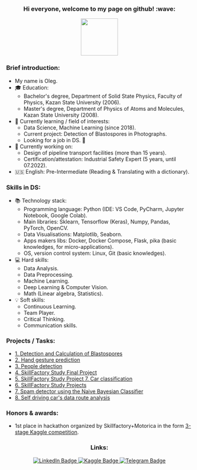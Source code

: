 <h3 align="center">
  Hi everyone, welcome to my page on github! :wave:
</h3>


<div id="header" align="center">
  <img src="https://media.giphy.com/media/k0ijJhqrUP4T2EvmJ1/giphy.gif" width="100"/>
</div>


### Brief introduction:
- My name is Oleg. 
- :mortar_board: Education:  
  - Bachelor's degree, Department of Solid State Physics, Faculty of Physics, Kazan State University (2006).  
  - Master's degree, Department of Physics of Atoms and Molecules, Kazan State University (2008). 
- :book: Currently learning / field of interests:  
  - Data Science, Machine Learning (since 2018).  
  - Current project: Detection of Blastospores in Photographs.
  - Looking for a job in DS. :eyes:
- :construction_worker: Currently working on:  
  - Design of pipeline transport facilities (more than 15 years).  
  - Certification/attestation: Industrial Safety Expert (5 years, until 07.2022).  
- :us: English: Pre-Intermediate (Reading & Translating with a dictionary).  


### Skills in DS:
- :books: Technology stack:
  - Programming language: Python (IDE: VS Code, PyCharm, Jupyter Notebook, Google Colab).  
  - Main libraries: Sklearn, Tensorflow (Keras), Numpy, Pandas, PyTorch, OpenCV.
  - Data Visualisations: Matplotlib, Seaborn.  
  - Apps makers libs: Docker, Docker Compose, Flask, pika (basic knowledges, for micro-applications).
  - OS, version control system: Linux, Git (basic knowledges).
- :computer: Hard skills:
  - Data Analysis.
  - Data Preprocessing.
  - Machine Learning.
  - Deep Learning & Computer Vision.
  - Math (Linear algebra, Statistics).
- :bulb: Soft skills:
  - Continuous Learning.
  - Team Player.
  - Critical Thinking.
  - Communication skills.


### Projects / Tasks:
- [1. Detection and Calculation of Blastospores](https://github.com/ostrebko/calc_blastos)
- [2. Hand gesture prediction](https://github.com/gesture-classification/gesture_classification)
- [3. People detection](https://github.com/ostrebko/people_detection)
- [4. SkillFactory Study Final Project](https://github.com/ostrebko/skf_final_project)
- [5. SkillFactory Study Project 7. Car classification](https://github.com/ostrebko/car_clf)
- [6. SkillFactory Study Projects](https://github.com/ostrebko/skillfactory_rds)
- [7. Spam detector using the Naive Bayesian Classifier](https://github.com/ostrebko/spam_detection)
- [8. Self driving car's data route analysis](https://github.com/ostrebko/yand_car)


### Honors & awards:
- 1st place in hackathon organized by Skillfactory+Motorica in the form [3-stage Kaggle competition](https://www.kaggle.com/competitions/motorica-advanced-gesture-classification).


<h3 align="center">
  Links:
</h3>


<div id="badges" align="center">
  <a href="https://www.linkedin.com/in/oleg-strebkov/">
    <img src="https://img.shields.io/badge/LinkedIn-blue?style=for-the-badge&logo=linkedin&logoColor=white" alt="LinkedIn Badge"/>
  </a>
  <a href="https://www.kaggle.com/ostrebko/">
    <img src="https://img.shields.io/badge/Kaggle-blue?style=for-the-badge&logo=kaggle&logoColor=white" alt="Kaggle Badge"/>
  </a>
  <a href="https://t.me/ostrebko/">
    <img src="https://img.shields.io/badge/Telegram-blue?style=for-the-badge&logo=telegram&logoColor=white" alt="Telegram Badge"/>
  </a>
</div>

<div id="badges" align="center">
    <img src="https://komarev.com/ghpvc/?username=ostrebko&style=flat-square&color=blue" alt=""/>
  </a>
</div>
